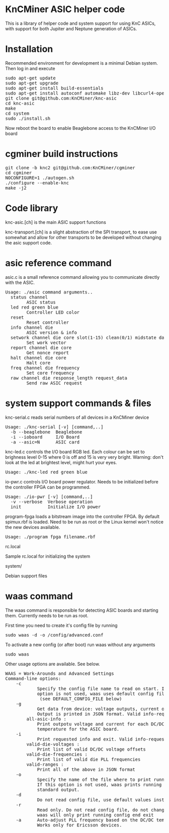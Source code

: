 KnCMiner ASIC helper code
====

This is a library of helper code and system support for using KnC ASICs, with support for both Jupiter and Neptune generation of ASICs.

Installation
===

Recommended environment for development is a minimal Debian system. Then log in and execute

<pre>
sudo apt-get update
sudo apt-get upgrade
sudo apt-get install build-essentials
sudo apt-get install autoconf automake libz-dev libcurl4-openssl-dev ncurses-dev libltdl-dev libtool
git clone git@github.com:KnCMiner/knc-asic
cd knc-asic
make
cd system
sudo ./install.sh
</pre>

Now reboot the board to enable Beaglebone access to the KnCMiner I/O board

cgminer build instructions
===

<pre>
git clone -b knc2 git@github.com:KnCMiner/cgminer
cd cgminer
NOCONFIGURE=1 ./autogen.sh
./configure --enable-knc
make -j2
</pre>


Code library
===
knc-asic.[ch] is the main ASIC support functions

knc-transport.[ch] is a slight abstraction of the SPI transport, to ease use somewhat and allow for other transports to be developed without changing the asic support code.

asic reference command
===

asic.c is a small reference command allowing you to communicate directly with the ASIC.

<pre>
Usage: ./asic command arguments..
  status channel
        ASIC status
  led red green blue
        Controller LED color
  reset 
        Reset controller
  info channel die 
        ASIC version & info
  setwork channel die core slot(1-15) clean(0/1) midstate data
        Set work vector
  report channel die core
        Get nonce report
  halt channel die core
        Halt core
  freq channel die frequency
        Set core frequency
  raw channel die response_length request_data
        Send raw ASIC request
</pre>

system support commands & files
===

knc-serial.c reads serial numbers of all devices in a KnCMiner device

<pre>
Usage: ./knc-serial [-v] [command,..]
  -b --beaglebone  Beaglebone
  -i --ioboard     I/O Board
  -a --asic=N      ASIC card
</pre>

knc-led.c controls the I/O board RGB led. Each colour can be set to brighness level 0-15 where 0 is off and 15 is very very bright. Warning: don't look at the led at brightest level, might hurt your eyes.

<pre>
Usage: ./knc-led red green blue
</pre>


io-pwr.c controls I/O board power regulator. Needs to be initialized before the controller FPGA can be programmed.

<pre>
Usage: ./io-pwr [-v] [command,..]
  -v --verbose  Verbose operation
  init          Initialize I/O power
</pre>


program-fpga loads a bitstream image into the controller FPGA. By default spimux.rbf is loaded.  Need to be run as root or the Linux kernel won't notice the new devices available.

<pre>
Usage: ./program_fpga filename.rbf
</pre>

rc.local

Sample rc.local for initializing the system

system/

Debian support files


waas command
===
The waas command is responsible for detecting ASIC boards and starting them. Currently needs to be run as root.

First time you need to create it's config file by running

<pre>
sudo waas -d -o /config/advanced.conf
</pre>

To activate a new config (or after boot) run waas without any arguments

<pre>
sudo waas
</pre>

Other usage options are available. See below.

<pre>
WAAS = Work-Arounds and Advanced Settings
Command-line options:
    -c <config-file>
            Specify the config file name to read on start. If this
            option is not used, waas uses default config file:
             (see DEFAULT_CONFIG_FILE below)
    -g <info-request>
            Get data from device: voltage outputs, current outputs etc.
            Output is printed in JSON format. Valid info-request values:
        all-asic-info :
            Print outpotu voltage and current for each DC/DC. Print
            temperature for the ASIC board.
    -i <info-request>
            Print requested info and exit. Valid info-request values:
        valid-die-voltages :
            Print list of valid DC/DC voltage offsets
        valid-die-frequencies :
            Print list of valid die PLL frequencies
        valid-ranges :
            Print all of the above in JSON format
    -o <output-file>
            Specify the name of the file where to print running config info.
            If this option is not used, waas prints running config to the
            standard output.
    -d
            Do not read config file, use default values instead
    -r
            Read only. Do not read config file, do not change running values;
            waas will only print running config end exit
    -a      Auto-adjust PLL frequency based on the DC/DC temperatures.
            Works only for Ericsson devices.
</pre>
